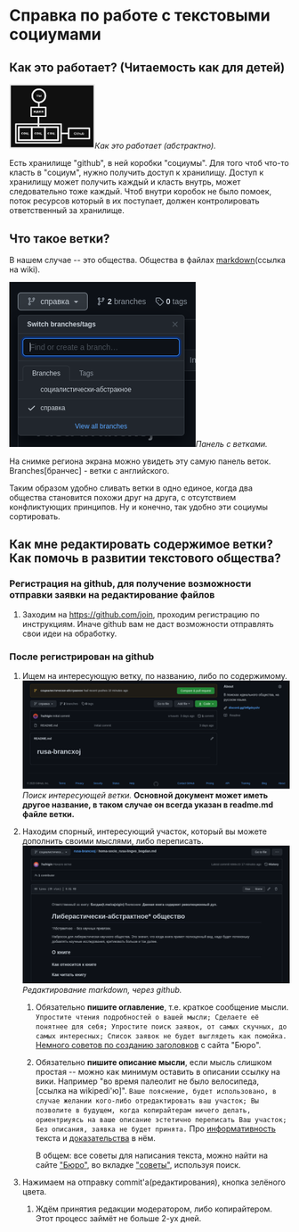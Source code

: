 # Справка по работе с текстовыми социумами

## Как это работает? (Читаемость как для детей)

<img src="./ресурсы/абстрактная-работа-на-гитхаб.png" alt="график" style="zoom:15%;" />*Как это работает (абстрактно).*

Есть хранилище "github", в ней коробки "социумы". Для того чтоб что-то класть в "социум", нужно получить доступ к хранилищу. Доступ к хранилищу может получить каждый и класть внутрь, может следовательно тоже каждый. Чтоб внутри коробок не было помоек, поток ресурсов который в их поступает, должен контролировать ответственный за хранилище.

## Что такое ветки?

В нашем случае -- это общества. Общества в файлах [markdown](https://ru.wikipedia.org/wiki/Markdown)(ссылка на wiki).

 ![image-20201223210508458](./ресурсы/скриншот-ветки.png)*Панель с ветками.*

На снимке региона экрана можно увидеть эту самую панель веток. Branches[бранчес] - ветки с английского.

Таким образом удобно сливать ветки в одно единое, когда два общества становится похожи друг на друга, с отсутствием конфликтующих принципов. Ну и конечно, так удобно эти социумы сортировать.

## Как мне редактировать содержимое ветки? Как помочь в развитии текстового общества?

### Регистрация на github, для получение возможности отправки заявки на редактирование файлов

1. Заходим на https://github.com/join, проходим регистрацию по инструкциям.
   Иначе github вам не даст возможности отправлять свои идеи на обработку.

### После регистрирован на github

1. Ищем на интересующую ветку, по названию, либо по содержимому.
   ![Peek 2020-12-23 21-19](./ресурсы/гифка-поиск-ветки.gif) *Поиск интересующей ветки.* **Основной документ может иметь другое название, в таком случае он всегда указан в readme.md файле ветки.**

2. Находим спорный, интересующий участок, который вы можете дополнить своими мыслями, либо переписать.
   ![Peek 2020-12-23 21-27](./ресурсы/гифка-редактирование-ветки.gif)*Редактирование markdown, через github.*

   1. Обязательно **пишите оглавление**, т.е. краткое сообщение мысли.
      `Упростите чтения подробностей о вашей мысли; Сделаете её понятнее для себя; Упростите поиск заявок, от самых скучных, до самых интересных; Список заявок не будет выглядеть как помойка.`
      [Немного советов по созданию заголовков](https://bureau.ru/bb/soviet/20120415/) с сайта "Бюро".

   2. Обязательно **пишите описание мысли**, если мысль слишком простая -- можно как минимум оставить в описании ссылку на вики. Например "во время палеолит не было велосипеда, [ссылка на wikipedi'ю]".
      `Ваше пояснение, будет использовано, в случае желании кого-либо отредактировать ваш участок; Вы позволите в будущем, когда копирайтерам ничего делать, ориентриуясь на ваше описание эстетично переписать Ваш участок; Без описания, заявка не будет принята.`
      Про [информативность](https://youtu.be/WHWVHTasr3c) текста и [доказательства](https://youtu.be/gfI0C2ocRog) в нём.

      В общем: все советы для написания текста, можно найти на сайте ["Бюро"](bureau.ru), во вкладке ["советы"](bureau.ru/bb/soviet), используя поиск.

3. Нажимаем на отправку commit'а(редактирования), кнопка зелёного цвета.

   1. Ждём принятия редакции модератором, либо копирайтером. Этот процесс займёт не больше 2-ух дней. 

